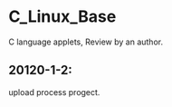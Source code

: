 # C_Linux_Base
C language applets, Review by an author.

20120-1-2:
----------
upload process progect.
